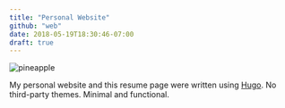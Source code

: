 ```yaml
---
title: "Personal Website"
github: "web"
date: 2018-05-19T18:30:46-07:00
draft: true
---
```


![pineapple](images/pineapple.png)

My personal website and this resume page were written using [Hugo](https://gohugo.io/). No third-party themes. Minimal and functional.
